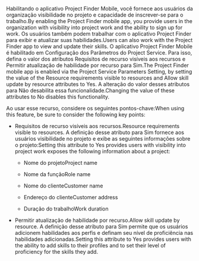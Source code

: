 <span data-ttu-id="00e15-101">Habilitando o aplicativo Project Finder Mobile, você fornece aos usuários da organização visibilidade no projeto e capacidade de inscrever-se para o trabalho.</span><span class="sxs-lookup"><span data-stu-id="00e15-101">By enabling the Project Finder mobile app, you provide users in the organization with visibility into project work and the ability to sign up for work.</span></span> <span data-ttu-id="00e15-102">Os usuários também podem trabalhar com o aplicativo Project Finder para exibir e atualizar suas habilidades.</span><span class="sxs-lookup"><span data-stu-id="00e15-102">Users can also work with the Project Finder app to view and update their skills.</span></span> <span data-ttu-id="00e15-103">O aplicativo Project Finder Mobile é habilitado em Configuração dos Parâmetros do Project Service. Para isso, defina o valor dos atributos Requisitos de recurso visíveis aos recursos e Permitir atualização de habilidade por recurso para Sim.</span><span class="sxs-lookup"><span data-stu-id="00e15-103">The Project Finder mobile app is enabled via the Project Service Parameters Setting, by setting the value of the Resource requirements visible to resources and Allow skill update by resource attributes to Yes.</span></span> <span data-ttu-id="00e15-104">A alteração do valor desses atributos para Não desabilita essa funcionalidade.</span><span class="sxs-lookup"><span data-stu-id="00e15-104">Changing the value of these attributes to No disables this functionality.</span></span>  
  
 <span data-ttu-id="00e15-105">Ao usar esse recurso, considere os seguintes pontos-chave:</span><span class="sxs-lookup"><span data-stu-id="00e15-105">When using this feature, be sure to consider the following key points:</span></span>  
  
-   <span data-ttu-id="00e15-106">Requisitos de recurso visíveis aos recursos.</span><span class="sxs-lookup"><span data-stu-id="00e15-106">Resource requirements visible to resources.</span></span> <span data-ttu-id="00e15-107">A definição desse atributo para Sim fornece aos usuários visibilidade no projeto e exibe as seguintes informações sobre o projeto:</span><span class="sxs-lookup"><span data-stu-id="00e15-107">Setting this attribute to Yes provides users with visibility into project work exposes the following information about a project:</span></span>  
  
    -   <span data-ttu-id="00e15-108">Nome do projeto</span><span class="sxs-lookup"><span data-stu-id="00e15-108">Project name</span></span>  
  
    -   <span data-ttu-id="00e15-109">Nome da função</span><span class="sxs-lookup"><span data-stu-id="00e15-109">Role name</span></span>  
  
    -   <span data-ttu-id="00e15-110">Nome do cliente</span><span class="sxs-lookup"><span data-stu-id="00e15-110">Customer name</span></span>  
  
    -   <span data-ttu-id="00e15-111">Endereço do cliente</span><span class="sxs-lookup"><span data-stu-id="00e15-111">Customer address</span></span>  
  
    -   <span data-ttu-id="00e15-112">Duração do trabalho</span><span class="sxs-lookup"><span data-stu-id="00e15-112">Work duration</span></span>  
  
-   <span data-ttu-id="00e15-113">Permitir atualização de habilidade por recurso.</span><span class="sxs-lookup"><span data-stu-id="00e15-113">Allow skill update by resource.</span></span> <span data-ttu-id="00e15-114">A definição desse atributo para Sim permite que os usuários adicionem habilidades aos perfis e definam seu nível de proficiência nas habilidades adicionadas.</span><span class="sxs-lookup"><span data-stu-id="00e15-114">Setting this attribute to Yes provides users with the ability to add skills to their profiles and to set their level of proficiency for the skills they add.</span></span>